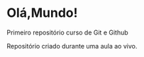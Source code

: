 # Olá,Mundo!
 Primeiro repositório curso de Git e Github

 Repositório criado durante uma aula ao vivo.
